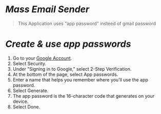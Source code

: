 # ***Mass Email Sender***

> This Application uses "app password" insteed of gmail password


# *Create & use app passwords*

1. Go to your [Google Account](https://myaccount.google.com/).
2. Select Security.
3. Under "Signing in to Google," select 2-Step Verification.
4. At the bottom of the page, select App passwords.
5. Enter a name that helps you remember where you’ll use the app password.
6. Select Generate.
7. The app password is the 16-character code that generates on your device.
8. Select Done.